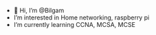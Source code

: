 - 👋 Hi, I’m @Bilgam
- I’m interested in Home networking, raspberry pi
- I’m currently learning CCNA, MCSA, MCSE

<!---
Bilgam/Bilgam is a ✨ special ✨ repository because its `README.md` (this file) appears on your GitHub profile.
You can click the Preview link to take a look at your changes.
--->
